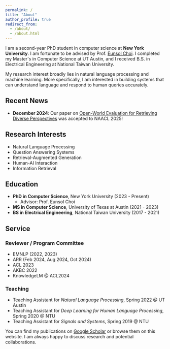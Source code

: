 ```yaml
---
permalink: /
title: "About"
author_profile: true
redirect_from: 
  - /about/
  - /about.html
---
```


I am a second-year PhD student in computer science at **New York University**. I am fortunate to be advised by Prof. [Eunsol Choi](https://eunsol.github.io/). I completed my Master's in Computer Science at UT Austin, and I received B.S. in Electrical Engineering at National Taiwan University. 

My research interest broadly lies in natural language processing and machine learning. More specifically, I am interested in building systems that can understand language and respond to human queries accurately.

## Recent News
- **December 2024**: Our paper on [Open-World Evaluation for Retrieving Diverse Perspectives](https://arxiv.org/abs/2409.18110) was accepted to NAACL 2025!

## Research Interests
- Natural Language Processing
- Question Answering Systems  
- Retrieval-Augmented Generation
- Human-AI Interaction
- Information Retrieval

## Education
- **PhD in Computer Science**, New York University (2023 - Present)
  - Advisor: Prof. Eunsol Choi
- **MS in Computer Science**, University of Texas at Austin (2021 - 2023)
- **BS in Electrical Engineering**, National Taiwan University (2017 - 2021)

## Service

### Reviewer / Program Committee
- EMNLP (2022, 2023)
- ARR (Feb 2024, Aug 2024, Oct 2024)
- ACL 2023
- AKBC 2022
- KnowledgeLM @ ACL2024

### Teaching
- Teaching Assistant for *Natural Language Processing*, Spring 2022 @ UT Austin
- Teaching Assistant for *Deep Learning for Human Language Processing*, Spring 2020 @ NTU
- Teaching Assistant for *Signals and Systems*, Spring 2019 @ NTU

You can find my publications on [Google Scholar](https://scholar.google.com/citations?user=dApuTpsAAAAJ&hl=en) or browse them on this website. I am always happy to discuss research and potential collaborations.
